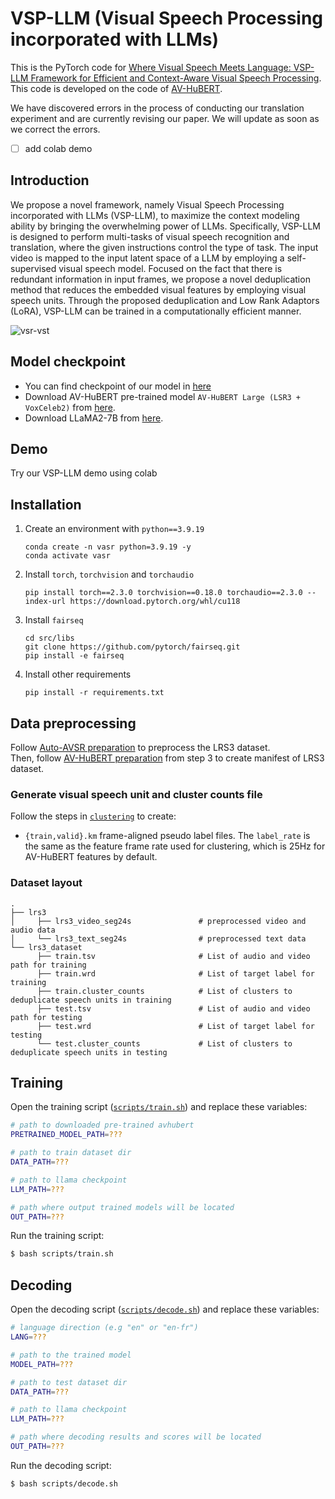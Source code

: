 # VSP-LLM (Visual Speech Processing incorporated with LLMs)

This is the PyTorch code for [Where Visual Speech Meets Language: VSP-LLM Framework for Efficient and Context-Aware Visual Speech Processing](https://arxiv.org/abs/2402.15151). This code is developed on the code of [AV-HuBERT](https://github.com/facebookresearch/av_hubert).

We have discovered errors in the process of conducting our translation experiment and are currently revising our paper. 
We will update as soon as we correct the errors.
- [ ] add colab demo

## Introduction

We propose a novel framework, namely Visual Speech Processing incorporated with LLMs (VSP-LLM), to maximize the context modeling ability by bringing the overwhelming power of LLMs. Specifically, VSP-LLM is designed to perform multi-tasks of visual speech recognition and translation, where the given instructions control the type of task. The input video is mapped to the input latent space of a LLM by employing a self-supervised visual speech model. Focused on the fact that there is redundant information in input frames, we propose a novel deduplication method that reduces the embedded visual features by employing visual speech units. Through the proposed deduplication and Low Rank Adaptors (LoRA), VSP-LLM can be trained in a computationally efficient manner.

![vsr-vst](docs/demo.gif)

## Model checkpoint

- You can find checkpoint of our model in [here](https://drive.google.com/file/d/1fQarnmP5MEMzYCodphisr4QuViqVwuI5/view?usp=sharing)
- Download AV-HuBERT pre-trained model `AV-HuBERT Large (LSR3 + VoxCeleb2)` from [here](http://facebookresearch.github.io/av_hubert).
- Download LLaMA2-7B from [here](https://huggingface.co/meta-llama/Llama-2-7b-chat-hf).

## Demo

Try our VSP-LLM demo using colab

## Installation
1. Create an environment with `python==3.9.19`
    ```
    conda create -n vasr python=3.9.19 -y
    conda activate vasr
    ```
2. Install `torch`, `torchvision` and `torchaudio`
    ```
    pip install torch==2.3.0 torchvision==0.18.0 torchaudio==2.3.0 --index-url https://download.pytorch.org/whl/cu118
    ```
3. Install `fairseq`
    ```
    cd src/libs
    git clone https://github.com/pytorch/fairseq.git
    pip install -e fairseq
    ```
4. Install other requirements
    ```
    pip install -r requirements.txt
    ```


## Data preprocessing
Follow [Auto-AVSR preparation](https://github.com/mpc001/auto_avsr/tree/main/preparation) to preprocess the LRS3 dataset.\
Then, follow [AV-HuBERT preparation](https://github.com/facebookresearch/av_hubert/tree/main/avhubert/preparation) from step 3 to create manifest of LRS3 dataset.

### Generate visual speech unit and cluster counts file
Follow the steps in [`clustering`](src/clustering/) to create:
- `{train,valid}.km` frame-aligned pseudo label files.
The `label_rate` is the same as the feature frame rate used for clustering,
which is 25Hz for AV-HuBERT features by default.

### Dataset layout

    .
    ├── lrs3
    │     ├── lrs3_video_seg24s               # preprocessed video and audio data
    │     └── lrs3_text_seg24s                # preprocessed text data
    └── lrs3_dataset
          ├── train.tsv                       # List of audio and video path for training
          ├── train.wrd                       # List of target label for training
          ├── train.cluster_counts            # List of clusters to deduplicate speech units in training
          ├── test.tsv                        # List of audio and video path for testing
          ├── test.wrd                        # List of target label for testing
          └── test.cluster_counts             # List of clusters to deduplicate speech units in testing

## Training

Open the training script ([`scripts/train.sh`](https://github.com/Sally-SH/VSP-LLM/blob/main/scripts/train.sh)) and replace these variables:

```bash
# path to downloaded pre-trained avhubert
PRETRAINED_MODEL_PATH=???

# path to train dataset dir
DATA_PATH=???

# path to llama checkpoint
LLM_PATH=???

# path where output trained models will be located
OUT_PATH=???
```

Run the training script:

```bash
$ bash scripts/train.sh
```

## Decoding

Open the decoding script ([`scripts/decode.sh`](https://github.com/Sally-SH/VSP-LLM/blob/main/scripts/decode.sh)) and replace these variables:

```bash
# language direction (e.g "en" or "en-fr")
LANG=???

# path to the trained model
MODEL_PATH=???

# path to test dataset dir
DATA_PATH=???

# path to llama checkpoint
LLM_PATH=???

# path where decoding results and scores will be located
OUT_PATH=???
```

Run the decoding script:

```bash
$ bash scripts/decode.sh
```
